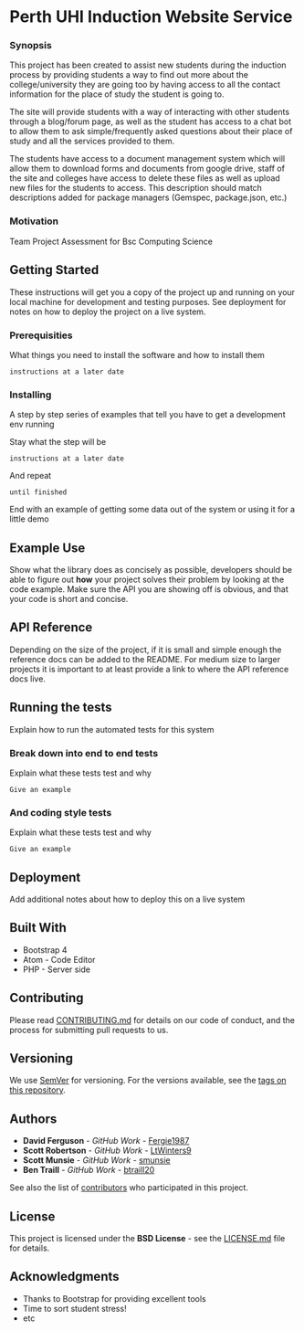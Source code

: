 # **Perth UHI Induction Website Service**



### Synopsis

This project has been created to assist new students during the induction process
by providing students a way to find out more about the college/university they are going too by having access
to all the contact information for the place of study the student is going to.

The site will provide students with a way of interacting with other students through a blog/forum page, as well
as the student has access to a chat bot to allow them to ask simple/frequently asked questions about their place of study and
all the services provided to them.

The students have access to a document management system which will allow them to download forms and documents from google drive,
staff of the site and colleges have access to delete these files as well as upload new files for the students to access. This description should match descriptions added for package managers (Gemspec, package.json, etc.)

### Motivation

Team Project Assessment for Bsc Computing Science

## Getting Started

These instructions will get you a copy of the project up and running on your local machine for development and testing purposes. See deployment for notes on how to deploy the project on a live system.

### Prerequisities

What things you need to install the software and how to install them

```
instructions at a later date
```

### Installing

A step by step series of examples that tell you have to get a development env running

Stay what the step will be

```
instructions at a later date
```

And repeat

```
until finished
```

End with an example of getting some data out of the system or using it for a little demo

## Example Use

Show what the library does as concisely as possible, developers should be able to figure out **how** your project solves their problem by looking at the code example. Make sure the API you are showing off is obvious, and that your code is short and concise.

## API Reference

Depending on the size of the project, if it is small and simple enough the reference docs can be added to the README. For medium size to larger projects it is important to at least provide a link to where the API reference docs live.

## Running the tests

Explain how to run the automated tests for this system

### Break down into end to end tests

Explain what these tests test and why

```
Give an example
```

### And coding style tests

Explain what these tests test and why

```
Give an example
```

## Deployment

Add additional notes about how to deploy this on a live system

## Built With

* Bootstrap 4
* Atom - Code Editor
* PHP - Server side

## Contributing

Please read [CONTRIBUTING.md](CONTRIBUTING.md) for details on our code of conduct, and the process for submitting pull requests to us.

## Versioning

We use [SemVer](http://semver.org/) for versioning. For the versions available, see the [tags on this repository](https://github.com/your/project/tags).

## Authors

* **David Ferguson** -  *GitHub Work* - [Fergie1987](https://github.com/Fergie1987)
* **Scott Robertson** - *GitHub Work* - [LtWinters9](https://github.com/LtWinters9)
* **Scott Munsie**  -   *GitHub Work* - [smunsie](https://github.com/smunsie)
* **Ben Traill**  -     *GitHub Work* - [btraill20](https://github.com/btraill20)



See also the list of [contributors](https://github.com/LtWinters9/induction-website-project/graphs/contributors) who participated in this project.

## License

This project is licensed under the **BSD License** - see the [LICENSE.md](LICENSE.md) file for details.

## Acknowledgments

* Thanks to Bootstrap for providing excellent tools
* Time to sort student stress!
* etc
